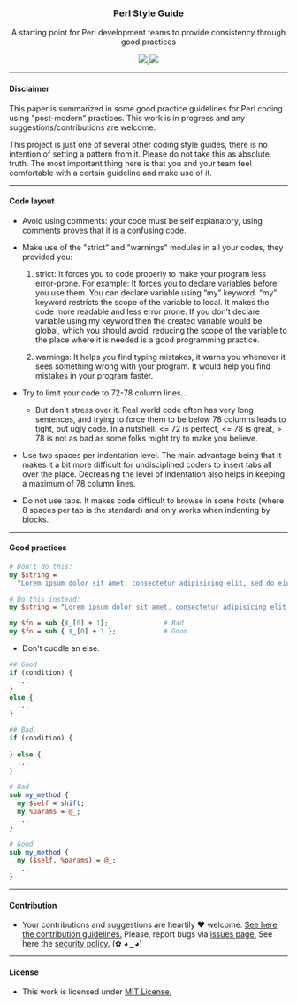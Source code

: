 <p align="center">
  <h3 align="center">Perl Style Guide</h3>
  <p align="center">A starting point for Perl development teams to provide consistency through good practices </p>
  <p align="center">
    <a href="/LICENSE.md">
      <img src="https://img.shields.io/badge/license-MIT-blue.svg">
    </a>
    <a href="https://github.com/GouveaHeitor/perl-style-guide/releases">
      <img src="https://img.shields.io/badge/version-0.1.3-blue.svg">
    </a>
  </p>
</p>

---

#### Disclaimer

This paper is summarized in some good practice guidelines for Perl coding using "post-modern" practices. This work is in progress and any suggestions/contributions are welcome.

This project is just one of several other coding style guides, there is no intention of setting a pattern from it. Please do not take this as absolute truth. The most important thing here is that you and your team feel comfortable with a certain guideline and make use of it.

---

#### Code layout

- Avoid using comments: your code must be self explanatory, using comments proves that it is a confusing code.

- Make use of the "strict" and "warnings" modules in all your codes, they provided you:
    1. strict: It forces you to code properly to make your program less error-prone. For example: It forces you to declare variables before you use them. You can declare variable using “my” keyword. “my” keyword restricts the scope of the variable to local. It makes the code more readable and less error prone. If you don’t declare variable using my keyword then the created variable would be global, which you should avoid, reducing the scope of the variable to the place where it is needed is a good programming practice.

    2. warnings: It helps you find typing mistakes, it warns you whenever it sees something wrong with your program. It would help you find mistakes in your program faster.


- Try to limit your code to 72-78 column lines...
  - But don't stress over it. Real world code often has very long sentences, and trying to force them to be below 78 columns leads to tight, but ugly code. In a nutshell: <= 72 is perfect, <= 78 is great, > 78 is not as bad as some folks might try to make you believe.
  
- Use two spaces per indentation level. The main advantage being that it makes it a bit more difficult for undisciplined coders to insert tabs all over the place. Decreasing the level of indentation also helps in keeping a maximum of 78 column lines.

- Do not use tabs. It makes code difficult to browse in some hosts (where 8 spaces per tab is the standard) and only works when indenting by blocks.

---
  
#### Good practices  

```perl
# Don't do this:
my $string =
  "Lorem ipsum dolor sit amet, consectetur adipisicing elit, sed do eiusmod tempor aliqua.";

# Do this instead:
my $string = "Lorem ipsum dolor sit amet, consectetur adipisicing elit, sed do eiusmod tempor aliqua."

my $fn = sub {$_[0] + 1};              # Bad
my $fn = sub { $_[0] + 1 };            # Good
```

* Don't cuddle an else.

```perl
## Good
if (condition) {
  ...
}
else {
  ...
}

## Bad.
if (condition) {
  ...
} else {
  ...
}
```


```perl
# Bad
sub my_method {
  my $self = shift;
  my %params = @_;
  ...
}

# Good
sub my_method {
  my ($self, %params) = @_;
  ...
}
```

---

#### Contribution

- Your contributions and suggestions are heartily ♥ welcome. [See here the contribution guidelines.](/.github/CONTRIBUTING.md) Please, report bugs via [issues page.](https://github.com/GouveaHeitor/perl-style-guide/issues) See here the [security policy.](/SECURITY.md) (✿ ◕‿◕) 

---

#### License

- This work is licensed under [MIT License.](/LICENSE.md)
